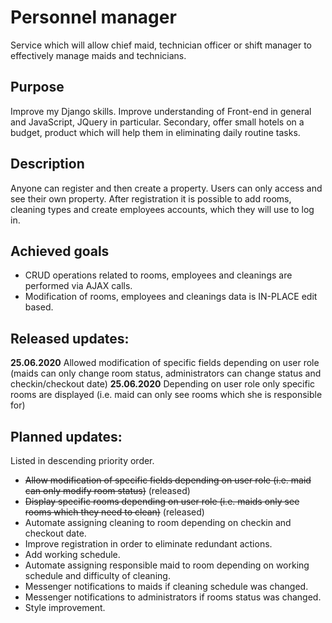 # Personnel manager

Service which will allow chief maid, technician officer or shift manager to effectively manage maids and technicians.

## Purpose

Improve my Django skills. Improve understanding of Front-end in general and JavaScript, JQuery in particular. Secondary, offer small hotels on a budget, product which will help them in eliminating daily routine tasks.

## Description

Anyone can register and then create a property. Users can only access and see their own property. After registration it is possible to add rooms, cleaning types and create employees accounts, which they will use to log in.

## Achieved goals

* CRUD operations related to rooms, employees and cleanings are performed via AJAX calls.
* Modification of rooms, employees and cleanings data is IN-PLACE edit based.

## Released updates:

**25.06.2020** Allowed modification of specific fields depending on user role (maids can only change room status, administrators can change status and checkin/checkout date)
**25.06.2020** Depending on user role only specific rooms are displayed (i.e. maid can only see rooms which she is responsible for)

## Planned updates:

Listed in descending priority order.

* ~~Allow modification of specific fields depending on user role (i.e. maid can only modify room status)~~ (released)
* ~~Display specific rooms depending on user role (i.e. maids only see rooms which they need to clean)~~ (released)
* Automate assigning cleaning to room depending on checkin and checkout date.
* Improve registration in order to eliminate redundant actions.
* Add working schedule.
* Automate assigning responsible maid to room depending on working schedule and difficulty of cleaning.
* Messenger notifications to maids if cleaning schedule was changed.
* Messenger notifications to administrators if rooms status was changed.
* Style improvement.
